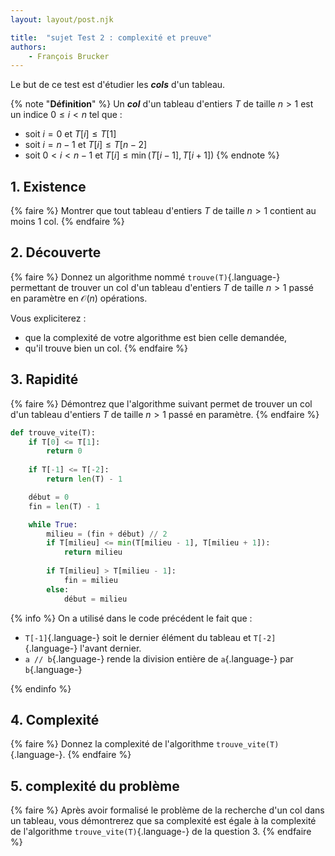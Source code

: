 ```yaml
---
layout: layout/post.njk

title:  "sujet Test 2 : complexité et preuve"
authors:
    - François Brucker
---
```


Le but de ce test est d'étudier les ***cols*** d'un tableau.

{% note "**Définition**" %}
Un ***col*** d'un tableau d'entiers $T$ de taille $n > 1$ est un indice $0 \leq i < n$ tel que :

* soit $i = 0$ et $T[i] \leq T[1]$
* soit $i = n-1$ et $T[i] \leq T[n-2]$
* soit $0 < i < n-1$ et $T[i] \leq \min(T[i-1], T[i+1])$
{% endnote %}

## 1. Existence

{% faire %}
Montrer que tout tableau d'entiers $T$ de taille $n > 1$ contient au moins 1 col.
{% endfaire %}

## 2. Découverte

{% faire %}
Donnez un algorithme nommé `trouve(T)`{.language-} permettant de trouver un col d'un tableau d'entiers $T$ de taille $n > 1$ passé en paramètre en $\mathcal{O}(n)$ opérations.

Vous expliciterez :

* que la complexité de votre algorithme est bien celle demandée,
* qu'il trouve bien un col.
{% endfaire %}

## 3. Rapidité

{% faire %}
Démontrez que l'algorithme suivant permet de trouver un col d'un tableau d'entiers $T$ de taille $n > 1$ passé en paramètre.
{% endfaire %}

```python
def trouve_vite(T):
    if T[0] <= T[1]:
        return 0
    
    if T[-1] <= T[-2]:
        return len(T) - 1

    début = 0
    fin = len(T) - 1

    while True:
        milieu = (fin + début) // 2
        if T[milieu] <= min(T[milieu - 1], T[milieu + 1]):
            return milieu
        
        if T[milieu] > T[milieu - 1]:
            fin = milieu
        else:
            début = milieu

```

{% info %}
On a utilisé dans le code précédent le fait que :

* `T[-1]`{.language-} soit le dernier élément du tableau et `T[-2]`{.language-} l'avant dernier.
* `a // b`{.language-} rende la division entière de `a`{.language-} par `b`{.language-}

{% endinfo %}

## 4. Complexité

{% faire %}
Donnez la complexité de l'algorithme `trouve_vite(T)`{.language-}.
{% endfaire %}

## 5. complexité du problème

{% faire %}
Après avoir formalisé le problème de la recherche d'un col dans un tableau, vous démontrerez que sa complexité est égale à la complexité de l'algorithme `trouve_vite(T)`{.language-} de la question 3.
{% endfaire %}
